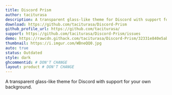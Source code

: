 ```yaml
---
title: Discord Prism
author: taciturasa
description: A transparent glass-like theme for Discord with support for your own background.
download: https://github.com/taciturasa/Discord-Prism
github_profile_url: https://github.com/taciturasa/
support: https://github.com/taciturasa/Discord-Prism/issues
demo: https://rawcdn.githack.com/taciturasa/Discord-Prism/32331e840e5abb9b81f00ce8aaedcfb0f3ec87aa/prism.css
thumbnail: https://i.imgur.com/WBneQQ0.jpg
auto: true
status: Outdated
style: dark
ghcommentid: # DON'T CHANGE
layout: product # DON'T CHANGE
---
```

A transparent glass-like theme for Discord with support for your own background.